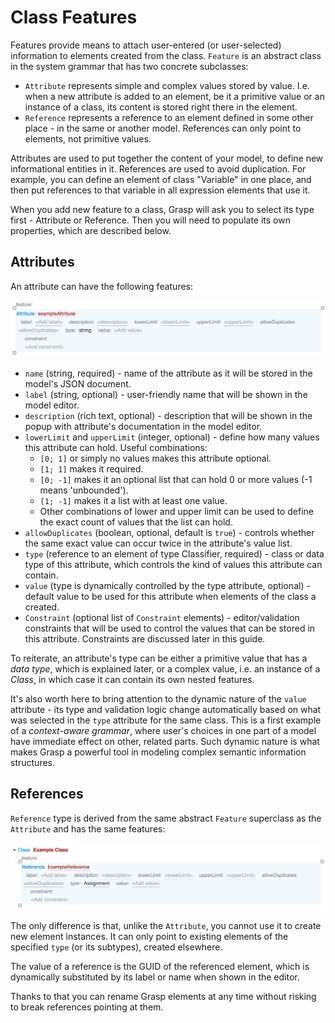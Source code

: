 # Class Features

Features provide means to attach user-entered (or user-selected) information to elements created from the class. `Feature` is an abstract class in the system grammar that has two concrete subclasses:

* `Attribute` represents simple and complex values stored by value. I.e. when a new attribute is added to an element, be it a primitive value or an instance of a class, its content is stored right there in the element.
* `Reference` represents a reference to an element defined in some other place - in the same or another model. References can only point to elements, not primitive values.

Attributes are used to put together the content of your model, to define new informational entities in it. References are used to avoid duplication. For example, you can define an element of class "Variable" in one place, and then put references to that variable in all expression elements that use it.

When you add new feature to a class, Grasp will ask you to select its type first - Attribute or Reference. Then you will need to populate its own properties, which are described below.

## Attributes

An attribute can have the following features:

![Attribute](img/Attribute.png)

* `name` (string, required) - name of the attribute as it will be stored in the model's JSON document.
* `label` (string, optional) - user-friendly name that will be shown in the model editor.
* `description` (rich text, optional) - description that will be shown in the popup with attribute's documentation in the model editor.
* `lowerLimit` and `upperLimit` (integer, optional) - define how many values this attribute can hold. Useful combinations:
    * `[0; 1]` or simply no values makes this attribute optional.
    * `[1; 1]` makes it required.
    * `[0; -1]` makes it an optional list that can hold 0 or more values (-1 means 'unbounded').
    * `[1; -1]` makes it a list with at least one value.
    * Other combinations of lower and upper limit can be used to define the exact count of values that the list can hold.
* `allowDuplicates` (boolean, optional, default is `true`) - controls whether the same exact value can occur twice in the attribute's value list.
* `type` (reference to an element of type Classifier, required) - class or data type of this attribute, which controls the kind of values this attribute can contain.
* `value` (type is dynamically controlled by the type attribute, optional) - default value to be used for this attribute when elements of the class a created.
* `Constraint` (optional list of `Constraint` elements) - editor/validation constraints that will be used to control the values that can be stored in this attribute. Constraints are discussed later in this guide.

To reiterate, an attribute's type can be either a primitive value that has a *data type*, which is explained later, or a complex value, i.e. an instance of a *Class*, in which case it can contain its own nested features.

It's also worth here to bring attention to the dynamic nature of the `value` attribute - its type and validation logic change automatically based on what was selected in the `type` attribute for the same class. This is a first example of a *context-aware grammar*, where user's choices in one part of a model have immediate effect on other, related parts. Such dynamic nature is what makes Grasp a powerful tool in modeling complex semantic information structures.

## References

`Reference` type is derived from the same abstract `Feature` superclass as the `Attribute` and has the same features:

![Reference](img/Reference.png)

The only difference is that, unlike the `Attribute`, you cannot use it to create new element instances. It can only point to existing elements of the specified `type` (or its subtypes), created elsewhere.

The value of a reference is the GUID of the referenced element, which is dynamically substituted by its label or name when shown in the editor.

Thanks to that you can rename Grasp elements at any time without risking to break references pointing at them.
